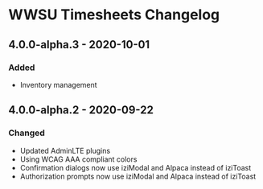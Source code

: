 # WWSU Timesheets Changelog

## 4.0.0-alpha.3 - 2020-10-01

### Added
- Inventory management

## 4.0.0-alpha.2 - 2020-09-22

### Changed
- Updated AdminLTE plugins
- Using WCAG AAA compliant colors
- Confirmation dialogs now use iziModal and Alpaca instead of iziToast
- Authorization prompts now use iziModal and Alpaca instead of iziToast